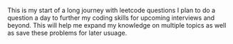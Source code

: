 This is my start of a long journey with leetcode questions I plan to do a question a day to further my coding skills 
for upcoming interviews and beyond. This will help me expand my knowledge on multiple topics as well as save these problems for later usuage. 
